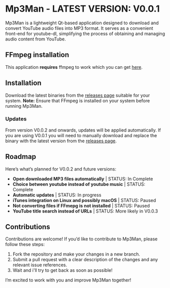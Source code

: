 # Mp3Man - LATEST VERSION: V0.0.1
Mp3Man is a lightweight Qt-based application designed to download and convert YouTube audio files into MP3 format. It serves as a convenient front-end for youtube-dl, simplifying the process of obtaining and managing audio content from YouTube.

## FFmpeg installation ##
This application **requires** ffmpeg to work which you can get [here](https://ffmpeg.org/download.html).

## Installation ##
Download the latest binaries from the [releases page](https://github.com/globbertot/Mp3Man/releases/latest) suitable for your system.
**Note:** Ensure that FFmpeg is installed on your system before running Mp3Man.

### Updates ###
From version V0.0.2 and onwards, updates will be applied automatically. If you are using V0.0.1 you will need to manually download and replace the binary with the latest version from the [releases page](https://github.com/globbertot/Mp3Man/releases/latest).

## Roadmap ##
Here’s what’s planned for V0.0.2 and future versions:
- **Open downloaded MP3 files automatically** | STATUS: In Complete
- **Choice between youtube instead of youtube music** | STATUS: Complete
- **Automatic updates** | STATUS: In progress
- **iTunes integration on Linux and possibly macOS** | STATUS: Paused
- **Not converting files if FFmepg is not installed** | STATUS: Paused
- **YouTube title search instead of URLs** | STATUS: More likely in V0.0.3

## Contributions
Contributions are welcome! If you’d like to contribute to Mp3Man, please follow these steps:

1. Fork the repository and make your changes in a new branch.
2. Submit a pull request with a clear description of the changes and any relevant issue references.
3. Wait and i'll try to get back as soon as possible!

I’m excited to work with you and improve Mp3Man together!
